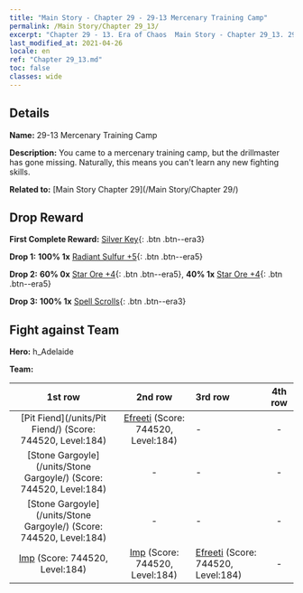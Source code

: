 ```yaml
---
title: "Main Story - Chapter 29 - 29-13 Mercenary Training Camp"
permalink: /Main Story/Chapter 29_13/
excerpt: "Chapter 29 - 13. Era of Chaos  Main Story - Chapter 29_13. 29-13 Mercenary Training Camp"
last_modified_at: 2021-04-26
locale: en
ref: "Chapter 29_13.md"
toc: false
classes: wide
---
```


## Details

 **Name:** 29-13 Mercenary Training Camp

 **Description:** You came to a mercenary training camp, but the drillmaster has gone missing. Naturally, this means you can't learn any new fighting skills.

 **Related to:** [Main Story Chapter 29](/Main Story/Chapter 29/)

## Drop Reward

 **First Complete Reward:** [Silver Key](/Items/con_693/){: .btn .btn--era3}

 **Drop 1:** **100% 1x** [Radiant Sulfur +5](/Items/mat_99/){: .btn .btn--era5}

 **Drop 2:** **60% 0x** [Star Ore +4](/Items/mat_89/){: .btn .btn--era5}, **40% 1x** [Star Ore +4](/Items/mat_89/){: .btn .btn--era5}

 **Drop 3:** **100% 1x** [Spell Scrolls](/Items/con_694/){: .btn .btn--era3}


## Fight against Team
 **Hero:** h_Adelaide

 **Team:**


  | 1st row | 2nd row | 3rd row | 4th row |
  |:----:|:----:|:----|:----:|
  | [Pit Fiend](/units/Pit Fiend/) (Score: 744520, Level:184)  | [Efreeti](/units/Efreeti/) (Score: 744520, Level:184)  | - | - |
  | [Stone Gargoyle](/units/Stone Gargoyle/) (Score: 744520, Level:184)  | - | - | - |
  | [Stone Gargoyle](/units/Stone Gargoyle/) (Score: 744520, Level:184)  | - | - | - |
  | [Imp](/units/Imp/) (Score: 744520, Level:184)  | [Imp](/units/Imp/) (Score: 744520, Level:184)  | [Efreeti](/units/Efreeti/) (Score: 744520, Level:184)  | - |


